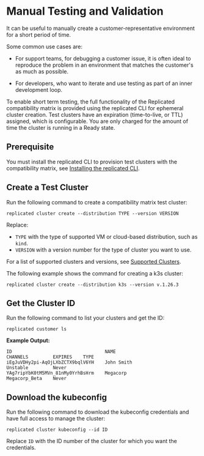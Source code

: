 # Manual Testing and Validation

It can be useful to manually create a customer-representative environment for a short period of time. 

Some common use cases are: 

- For support teams, for debugging a customer issue, it is often ideal to reproduce the problem in an environment that matches the customer's as much as possible.

- For developers, who want to iterate and use testing as part of an inner development loop.

To enable short term testing, the full functionality of the Replicated compatibility matrix is provided using the replicated CLI for ephemeral cluster creation. Test clusters have an expiration (time-to-live, or TTL) assigned, which is configurable. You are only charged for the amount of time the cluster is running in a Ready state.

## Prerequisite

You must install the replicated CLI to provision test clusters with the compatibility matrix, see [Installing the replicated CLI](/reference/replicated-cli-installing).


## Create a Test Cluster

Run the following command to create a compatibility matrix test cluster:

```
replicated cluster create --distribution TYPE --version VERSION
```

Replace:

- `TYPE` with the type of supported VM or cloud-based distribution, such as `kind`.
- `VERSION` with a version number for the type of cluster you want to use. 

For a list of supported clusters and versions, see [Supported Clusters](testing-supported-clusters).


The following example shows the command for creating a k3s cluster:

```
replicated cluster create --distribution k3s --version v.1.26.3
```

## Get the Cluster ID

Run the following command to list your clusters and get the ID:

```
replicated customer ls
```

**Example Output:**

```
ID                                  NAME                            CHANNELS         EXPIRES    TYPE
iEgJuVDHy2pi-AqOjLXbZCTX9bqlV6YH    John Smith                      Unstable         Never      
YAg7ripYbK0tM5MVn_81nMy0YrhBsHrm    Megacorp                        Megacorp_Beta    Never      
```


## Download the kubeconfig

Run the following command to download the kubeconfig credentials and have full access to manage the cluster:

```
replicated cluster kubeconfig --id ID
```

Replace `ID` with the ID number of the cluster for which you want the credentials.